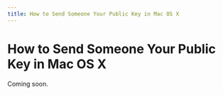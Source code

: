 ```yaml
---
title: How to Send Someone Your Public Key in Mac OS X
---
```

# How to Send Someone Your Public Key in Mac OS X

Coming soon.
